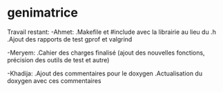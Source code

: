 # genimatrice

Travail restant:
-Ahmet:
  .Makefile et #include avec la librairie au lieu du .h
  .Ajout des rapports de test gprof et valgrind
  
-Meryem:
  .Cahier des charges finalisé (ajout des nouvelles fonctions, précision des outils de test et autre)

-Khadija:
  .Ajout des commentaires pour le doxygen
  .Actualisation du doxygen avec ces commentaires
